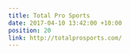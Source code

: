 ```yaml
---
title: Total Pro Sports
date: 2017-04-10 13:42:00 +10:00
position: 20
link: http://totalprosports.com/
---
```


